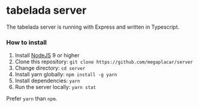 # tabelada server

The tabelada server is running with Express and written in Typescript.

### How to install

1. Install [NodeJS](https://nodejs.org/en/) 9 or higher
2. Clone this repository: `git clone https://github.com/megaplacar/server`
3. Change directory: `cd server`
4. Install yarn globally: `npm install -g yarn`
5. Install dependencies: `yarn`
6. Run the server locally: `yarn stat`

Prefer `yarn` than `npm`.